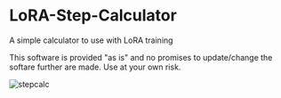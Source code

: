 # LoRA-Step-Calculator
A simple calculator to use with LoRA training

This software is provided "as is" and no promises to update/change the softare further are made.
Use at your own risk.

![stepcalc](https://github.com/Rajdarn/LoRA-Step-Calculator/assets/71663616/2ccaad28-f26b-4340-a319-5be0244633c5)
